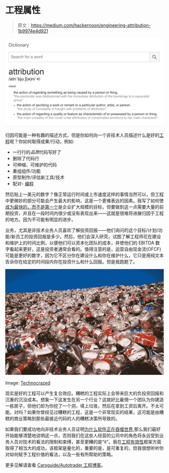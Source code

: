 # 工程属性

> 原文：<https://medium.com/hackernoon/engineering-attribution-1b9974e4d921>

![](img/c983906004c02ef56a40ad0f67d5dbe6.png)

归因可能是一种有趣的描述方式，但是你如何向一个非技术人员描述什么是好的[工程](https://hackernoon.com/tagged/engineering)呢？你如何取得成果/行动，例如:

*   一行行的*品质*代码写好了
*   删除了代码行
*   可伸缩、可维护的代码
*   重组组件/功能
*   原型制作/评估新工具/技术
*   配对- [编程](https://hackernoon.com/tagged/programming)

然后贴上一美元的数字？像正常运行时间或上市速度这样的事情当然可以，但工程中更微妙的部分可能会产生最大的影响，这是一个更难表达的因素。我写了如何使[成为最快的，而不是第一个](https://hackernoon.com/be-the-fastest-not-the-first-9fc53242d8b7)是企业扩大规模的目标，但要做到这一点需要大量的前期投资，并且在一段时间内很少或没有表现出来——这就是很难将进展归因于工程的地方。因为不可能有明显的进步。

业务，尤其是非技术业务人员喜欢了解投资回报——他们询问的这个目标/计划/功能/新员工的投资回报是多少。然后，他们会深入研究，试图了解工程师花在建设和维护上的时间比例，以便他们可以资本化团队的成本，并使他们的 EBITDA 数字看起来更好，这是投资者通常会看的。值得注意的是，运营自由现金流(OFCF)可能是更好的数字，因为它不区分你在建设什么和你在维护什么，它只是用纯文本告诉你在给定的时间段内你在投资什么和什么回报。但是我跑题了。

![](img/4f20e371dd695504907eb19b846a0e50.png)

Image: [Technocrazed](http://www.technocrazed.com/revolutionary-technology-to-produce-paper-from-plastic-bottles-in-trash)

现实是好的工程可以产生复合效应。糟糕的工程实际上会带来巨大的负投资回报和沉重的沉没成本。想象一下这发生在另一个行业？这就好比雇佣一个团队为你建造一栋房子，但他们却为你挖了一个洞，填上垃圾，然后在拿到工资后离开。不太可能，对吗？如果你曾经见过糟糕的工程，这是一个非常现实的结果，这可能是由糟糕的商业策略到那些最接近代码的人的糟糕决策所导致的。

如果我们要成功地向非技术业务人员证明[为什么软件正在吞噬世界](https://a16z.com/2016/08/20/why-software-is-eating-the-world/),那么我们最好开始能够清楚地说明这一点，否则我们在这些人经营的公司中的角色将永远受到业务人员对技术的看法的限制和束缚，甚至更糟的是“it”。我在[工程有效性](https://engineering.carsguide.com.au/engineering-effectiveness-3-e311519a5708)框架方面取得了相当大的成功，该框架是量化的，重要的是，是可重复的，但我很想听听你对如何赋予工程价值的看法，以及一些有所帮助的策略。

更多见解请查看 [Carsguide/Autotrader 工程博客](http://engineering.carsguide.com.au)。